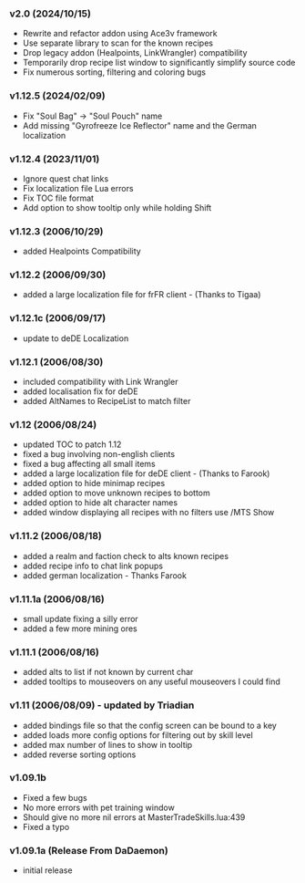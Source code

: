 ### v2.0 (2024/10/15)

- Rewrite and refactor addon using Ace3v framework
- Use separate library to scan for the known recipes
- Drop legacy addon (Healpoints, LinkWrangler) compatibility
- Temporarily drop recipe list window to significantly simplify source code
- Fix numerous sorting, filtering and coloring bugs

### v1.12.5 (2024/02/09)
- Fix "Soul Bag" -> "Soul Pouch" name
- Add missing "Gyrofreeze Ice Reflector" name and the German localization

### v1.12.4 (2023/11/01)
- Ignore quest chat links
- Fix localization file Lua errors
- Fix TOC file format
- Add option to show tooltip only while holding Shift

### v1.12.3 (2006/10/29)
- added Healpoints Compatibility

### v1.12.2 (2006/09/30)
- added a large localization file for frFR client - (Thanks to Tigaa)

### v1.12.1c (2006/09/17)
- update to deDE Localization

### v1.12.1 (2006/08/30)
- included compatibility with Link Wrangler
- added localisation fix for deDE
- added AltNames to RecipeList to match filter

### v1.12 (2006/08/24)
- updated TOC to patch 1.12
- fixed a bug involving non-english clients
- fixed a bug affecting all small items
- added a large localization file for deDE client - (Thanks to Farook)
- added option to hide minimap recipes
- added option to move unknown recipes to bottom
- added option to hide alt character names
- added window displaying all recipes with no filters use /MTS Show

### v1.11.2 (2006/08/18)
- added a realm and faction check to alts known recipes
- added recipe info to chat link popups
- added german localization - Thanks Farook

### v1.11.1a (2006/08/16)
- small update fixing a silly error
- added a few more mining ores

### v1.11.1 (2006/08/16)
- added alts to list if not known by current char
- added tooltips to mouseovers on any useful mouseovers I could find

### v1.11 (2006/08/09) - updated by Triadian
- added bindings file so that the config screen can be bound to a key
- added loads more config options for filtering out by skill level
- added max number of lines to show in tooltip
- added reverse sorting options

### v1.09.1b
- Fixed a few bugs
- No more errors with pet training window
- Should give no more nil errors at MasterTradeSkills.lua:439
- Fixed a typo

### v1.09.1a (Release From DaDaemon)
- initial release
